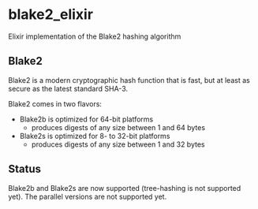 # blake2_elixir

Elixir implementation of the Blake2 hashing algorithm

## Blake2

Blake2 is a modern cryptographic hash function that is fast, but at least
as secure as the latest standard SHA-3.

Blake2 comes in two flavors:

* Blake2b is optimized for 64-bit platforms
  * produces digests of any size between 1 and 64 bytes
* Blake2s is optimized for 8- to 32-bit platforms
  * produces digests of any size between 1 and 32 bytes

## Status

Blake2b and Blake2s are now supported (tree-hashing is not supported yet).
The parallel versions are not supported yet.
